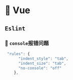 # :watermelon: Vue
## `Eslint`
### :bookmark: `console`报错问题
```js {4}
 "rules": {
      "indent_style": "tab",
      "indent_size": "tab",
      "no-console": "off"
    },
```
